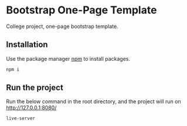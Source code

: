 # Bootstrap One-Page Template

College project, one-page bootstrap template.

## Installation

Use the package manager [npm](https://www.npmjs.com/) to install packages.

```bash
npm i
```

## Run the project
Run the below command in the root directory, and the project will run on http://127.0.0.1:8080/

```bash
live-server
```
